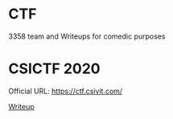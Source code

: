 # CTF
3358 team and Writeups for comedic purposes

# CSICTF 2020
Official URL: https://ctf.csivit.com/

[Writeup](https://github.com/wonhee0410/CTF/tree/master/CSICTF_2020)

